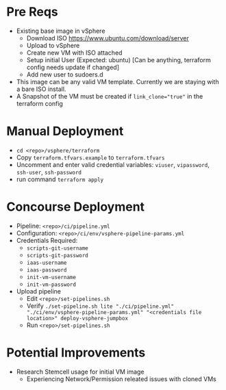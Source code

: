 # Pre Reqs
- Existing base image in vSphere
    - Download ISO https://www.ubuntu.com/download/server
    - Upload to vSphere
    - Create new VM with ISO attached
    - Setup initial User (Expected: ubuntu) [Can be anything, terraform config needs update if changed]
    - Add new user to sudoers.d
- This image can be any valid VM template. Currently we are staying with a bare ISO install.
- A Snapshot of the VM must be created if `link_clone="true"` in the terraform config

# Manual Deployment
- `cd <repo>/vsphere/terraform`
- Copy `terraform.tfvars.example` to `terraform.tfvars`
- Uncomment and enter valid credential variables: `viuser`, `vipassword`, `ssh-user`, `ssh-password`
- run command `terraform apply`

# Concourse Deployment
- Pipeline: `<repo>/ci/pipeline.yml`
- Configuration: `<repo>/ci/env/vsphere-pipeline-params.yml`
- Credentials Required: 
    - `scripts-git-username`
    - `scripts-git-password`
    - `iaas-username`
    - `iaas-password`
    - `init-vm-username`
    - `init-vm-password`
- Upload pipeline
    - Edit `<repo>/set-pipelines.sh`
    - Verify `./set-pipeline.sh lite "./ci/pipeline.yml" "./ci/env/vsphere-pipeline-params.yml" "<credentials file location>" deploy-vsphere-jumpbox`
    - Run `<repo>/set-pipelines.sh`

# Potential Improvements
- Research Stemcell usage for initial VM image
    - Experiencing Network/Permission releated issues with cloned VMs